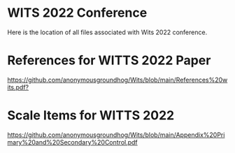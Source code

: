 # WITS 2022 Conference
Here is the location of all files associated with Wits 2022 conference.

# References for WITTS 2022 Paper
<https://github.com/anonymousgroundhog/Wits/blob/main/References%20wits.pdf?>
# Scale Items for WITTS 2022
<https://github.com/anonymousgroundhog/Wits/blob/main/Appendix%20Primary%20and%20Secondary%20Control.pdf>
